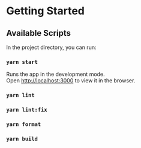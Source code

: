 # Getting Started

## Available Scripts

In the project directory, you can run:

### `yarn start`

Runs the app in the development mode.\
Open [http://localhost:3000](http://localhost:3001) to view it in the browser.

### `yarn lint`
### `yarn lint:fix`
### `yarn format`
### `yarn build`

